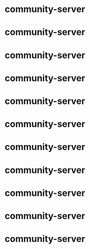 # community-server
# community-server
# community-server
# community-server
# community-server
# community-server
# community-server
# community-server
# community-server
# community-server
# community-server
